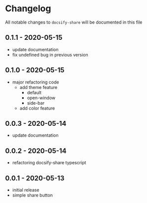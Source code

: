 # Changelog

All notable changes to `docsify-share` will be documented in this file

## 0.1.1 - 2020-05-15

- update documentation
- fix undefined bug in previous version

## 0.1.0 - 2020-05-15

- major refactoring code
    - add theme feature
        - default
        - open-window
        - side-bar
    - add color feature

## 0.0.3 - 2020-05-14

- update documentation

## 0.0.2 - 2020-05-14

- refactoring docsify-share typescript

## 0.0.1 - 2020-05-13

- initial release
- simple share button
